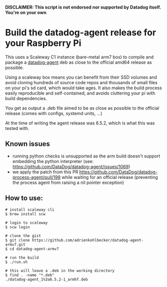 **DISCLAIMER: This script is not endorsed nor supported by Datadog itself. You're on your own**

# Build the datadog-agent release for your Raspberry Pi

This uses a Scaleway C1 instance (bare-metal arm7 box) to compile and package a [datadog-agent](https://github.com/DataDog/datadog-agent) deb as close to the official amd64 release as possible.

Using a scaleway box means you can benefit from their SSD volumes and avoid cloning hundreds of source code repos and thousands of small files on your pi's sd card, which would take ages. It also makes the build process easily reproducible and self-contained, and avoids cluttering your pi with build dependencies.

You get as output a .deb file aimed to be as close as possible to the official release (comes with configs, systemd units, ...)

At the time of writing the agent release was 6.5.2, which is what this was tested with.

## Known issues

- running python checks is unsupported as the arm build doesn't support embedding the python interpreter (see: https://github.com/DataDog/datadog-agent/issues/1069)
- we apply the patch from this PR https://github.com/DataDog/datadog-process-agent/pull/198 while waiting for an official release (preventing the process agent from raising a nil pointer exception)

## How to use:

```shell
# install scaleway cli
$ brew install scw

# login to scaleway
$ scw login

# clone the gist
$ git clone https://github.com/adrienkohlbecker/datadog-agent-armv7.git
$ cd datadog-agent-armv7

# run the build
$ ./run.sh

# this will leave a .deb in the working directory
$ find . -name "*.deb"
./datadog-agent_1%3a6.5.2-1_armhf.deb
```
